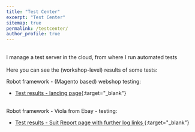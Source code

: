 ```yaml
---
title: "Test Center"
excerpt: "Test Center"
sitemap: true
permalink: /testcenter/
author_profile: true
---
```

<br>
I manage a test server in the cloud, from where I run automated tests<br><br>
Here you can see the (workshop-level) results of some tests:

Robot framework - (Magento based) webshop testing:<br>
- [Test results - landing page](http://94.177.227.10/log/titkoslink.html){:target="_blank"}<br><br>

Robot framework - Viola from Ebay - testing:<br>
- [Test results - Suit Report page with further log links ](http://94.177.227.10/log2/report.html#suites?s1){:target="_blank"}<br><br>

